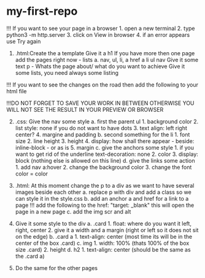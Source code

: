 # my-first-repo

!!! If you want to see your page in a browser
    1. open a new terminal
    2. type python3 -m http.server
    3. click on View in browser
    4. if an error appears use Try again 

1. .html:Create the a template
    Give it a h1
    If you have more then one page add the pages right now - lists
        a. nav, ul, li, a href a li ul nav
    Give it some text p - Whats the page about/ what do you want to achieve
        Give it some lists, you need always some listing

!!! If you want to see the changes on the road then add the following to your html file
    <link href="css/style.css" rel="stylesheet" type="text/css">

!!!DO NOT FORGET TO SAVE YOUR WORK IN BETWEEN OTHERWISE YOU WILL NOT SEE THE RESULT IN YOUR PREVIEW OR BROWSER

2. .css: Give the nav some style
    a. first the parent ul
        1. background color
        2. list style: none if you do not want to have dots
        3. text align: left right center?
        4. margine and padding
    b. second something for the li
        1. font size
        2. line height
        3. height
        4. display: how shall there appear 
            - beside: inline-block
            - or as is
        5. margin
    c. give the anchors some style
        1. if you want to get rid of the underline 
            text-decoration: none
        2. color
        3. display: block (nothing else is allowed on this line)
    d. give the links some action
        1. add nav a:hover
        2. change the background color
        3. change the font color = color

3. .html: At this moment change the p to a div as we want to have several images beside each other
    a. replace p with div and add a class so we can style it in the style.css
    b. add an anchor a and href for a link to a page
        !!! add the following to the href: "target: _blank" this will open the page in a new page
    c. add the img scr and alt

4. Give it some style to the div
    a. .card
        1. float: where do you want it left, right, center
        2. give it a width and a margin (right or left so it does not sit on the edge)
    b. .card a
        1. text-align: center (most time its will be in the center of the box .card)
    c. img 
        1. width: 100% (thats 100% of the box size .card)
        2. height
    d. h2
        1. text-align: center (should be the same as the .card a)
5. Do the same for the other pages

